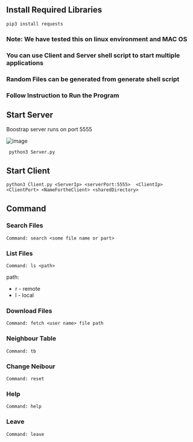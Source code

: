 ## Install Required Libraries
`pip3 install requests`

### Note: We have tested this on linux environment and MAC OS
### You can use Client and Server shell script to start multiple applications
### Random Files can be generated from generate shell script
### Follow Instruction to Run the Program

## Start Server
Boostrap server runs on port 5555

![image](https://github.com/user-attachments/assets/6d919a41-c2b6-41fe-8e69-5d41d9cd0379)

```
 python3 Server.py 

```

## Start Client
```
python3 Client.py <ServerIp> <serverPort:5555>  <ClientIp> <ClientPort> <NameFortheClient> <sharedDirectory>
```

## Command

### Search Files
```
Command: search <some file name or part>
```
### List Files
```
Command: ls <path>
```
path:
- r - remote
- l - local

### Download Files
```
Command: fetch <user name> file path
```
### Neighbour Table
```
Command: tb
```
### Change Neibour
```
Command: reset
```
### Help
```
Command: help
```

### Leave
```
Command: leave
```
